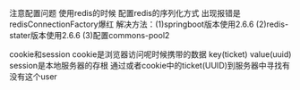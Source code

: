 注意配置问题
使用redis的时候  配置redis的序列化方式
出现报错是redisConnectionFactory爆红
解决方法：(1)springboot版本使用2.6.6
(2)redis-stater版本使用2.6.6
(3)配置commons-pool2


cookie和session
cookie是浏览器访问呢时候携带的数据 key(ticket) value(uuid)
session是本地服务器的存根  通过或者cookie中的ticket(UUID)到服务器中寻找有没有这个user
        